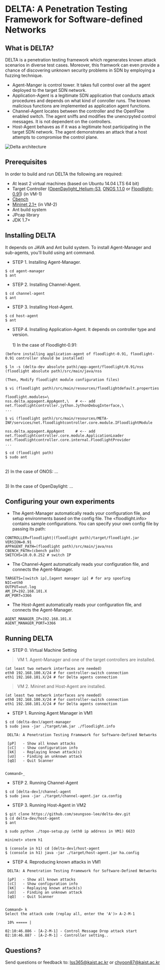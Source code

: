 # DELTA: A Penetration Testing Framework for Software-defined Networks

## What is DELTA?
DELTA is a penetration testing framework which regenerates known attack scenarios in diverse test cases. Moreover, this framwork can even provide a chance of discovering unknown security problems in SDN by employing a fuzzing technique.

+ Agent-Manger is control tower. It takes full control over all the agent deployed to the target SDN network.
+ Application-Agent is a legitimate SDN application that conducts attack procedures and depends on what kind of conroller runs. The known malicious functions are implemented as application agent functions.
+ Channel-Agent locates between the controller and the OpenFlow enabled switch. The agent sniffs and modifies the unencrpyted control messages. It is not dependent on the controllers.
+ Host-Agent behaves as if it was a legitimate host participating in the target SDN network. The agent demonstrates an attack that a host attempts to compromise the control plane.

![Delta architecture](http://143.248.53.145/research/delta/arch.png)

## Prerequisites
In order to build and run DELTA the following are required:
+ At least 2 virtual machines (based on Ubuntu 14.04 LTS 64 bit)
+ Target Controller ([OpenDaylight_Helium-S3](https://github.com/opendaylight/controller/releases/tag/release%2Fhelium-sr3), [ONOS 1.1.0](https://github.com/opennetworkinglab/onos/tree/onos-1.1) or [Floodlight-0.91](https://github.com/floodlight/floodlight/tree/v0.91)) (in VM-1)
+ [Cbench](https://floodlight.atlassian.net/wiki/display/floodlightcontroller/Cbench)
+ [Mininet 2.1+](http://mininet.org/download/) (in VM-2)
+ Ant build system
+ JPcap library
+ JDK 1.7+

## Installing DELTA
It depends on JAVA and Ant build system. To install Agent-Manager and sub-agents, you'll build using ant command.

+ STEP 1. Installing Agent-Manager.

```
$ cd agent-manager
$ ant
```

+ STEP 2. Installing Channel-Agent.

```
$ cd channel-agent
$ ant
```

+ STEP 3. Installing Host-Agent.

```
$ cd host-agent
$ ant
```

+ STEP 4. Installing Application-Agent. It depends on controller type and version.
<br><br> 1) In the case of Floodlight-0.91: 
```
(before installing application-agent of floodlight-0.91, floodlight-0.91 controller should be installed)

$ ln -s (delta-dev absolute path)/app-agent/floodlight/0.91/nss (floodlight absolute path)/src/main/java/nss

(Then, Modify floodlight module configuration files)

$ vi (floodlight path)/src/main/resources/floodlightdefault.properties

floodlight.modules=\
nss.delta.appagent.AppAgent,\   # <-- add
net.floodlightcontroller.jython.JythonDebugInterface,\
...

$ vi (floodlight path)/src/main/resources/META-INF/services/net.floodlightcontroller.core.module.IFloodlightModule

nss.delta.appagent.AppAgent     # <-- add
net.floodlightcontroller.core.module.ApplicationLoader
net.floodlightcontroller.core.internal.FloodlightProvider
...

$ cd (floodlight path)
$ sudo ant
```
<br> 2) In the case of ONOS: ...

<br> 3) In the case of OpenDaylight: ...

## Configuring your own experiments
+ The Agent-Manager automatically reads your configuration file, and setup environments based on the config file. The <floodlight.info> contains sample configurations. You can specify your own config file by passing its path:
```
CONTROLLER=floodlight|(floodlight path)/target/floodlight.jar
VERSION=0.91
APPAGENT_PATH=(floodlight path)/src/main/java/nss
CBENCH_PATH=(cbench path)
SWITCHS=10.0.0.252 # switch IP
```

+ The Channel-Agent automatically reads your configuration file, and connects the Agent-Manager.
```
TARGETS=[switch ip],[agent manager ip] # for arp spoofing
NIC=eth0
OUTPUT=out.log
AM_IP=192.168.101.X
AM_PORT=3366
```
+ The Host-Agent automatically reads your configuration file, and connects the Agent-Manager.
```
AGENT_MANAGER_IP=192.168.101.X
AGENT_MANAGER_PORT=3366
```

## Running DELTA
+ STEP 0. Virtual Machine Setting

> VM 1. Agent-Manager and one of the target controllers are installed.
```
(at least two network interfaces are needed)
eth0 192.168.100.X/24 # for controller-switch connection
eth1 192.168.101.X/24 # for Delta agents connection
```

> VM 2. Mininet and Host-Agent are installed.
```
(at least two network interfaces are needed)
eth0 192.168.100.X/24 # for controller-switch connection
eth1 192.168.101.X/24 # for Delta agents connection
```


+ STEP 1. Running Agent Manager in VM1
```
$ cd (delta-dev)/agent-manager
$ sudo java -jar ./target/am.jar ./floodlight.info

 DELTA: A Penetration Testing Framework for Software-Defined Networks

 [pP]	- Show all known attacks
 [cC]	- Show configuration info
 [kK]	- Replaying known attack(s)
 [uU]	- Finding an unknown attack
 [qQ]	- Quit Scanner


Command>_
```

+ STEP 2. Running Channel-Agent
```
$ cd [delta-dev]/channel-agent
$ sudo java -jar ./target/channel-agent.jar ca.config
```

+ STEP 3. Running Host-Agent in VM2
```
$ git clone https://github.com/seungsoo-lee/delta-dev.git
$ cd delta-dev/host-agent
$ ant

$ sudo python ./topo-setup.py (eth0 ip address in VM1) 6633

mininet> xterm h1

$ (console in h1) cd [delta-dev]/host-agent
$ (console in h1) java -jar ./target/host-agent.jar ha.config
```

+ STEP 4. Reproducing known attacks in VM1
```
 DELTA: A Penetration Testing Framework for Software-Defined Networks

 [pP]	- Show all known attacks
 [cC]	- Show configuration info
 [kK]	- Replaying known attack(s)
 [uU]	- Finding an unknown attack
 [qQ]	- Quit Scanner


Command> k
Select the attack code (replay all, enter the 'A')> A-2-M-1

 10% ===== |

02:10:46.886 - [A-2-M-1] - Control Message Drop attack start
02:10:46.887 - [A-2-M-1] - Controller setting..
```


## Questions?
Send questions or feedback to: lss365@kaist.ac.kr or chyoon87@kaist.ac.kr
